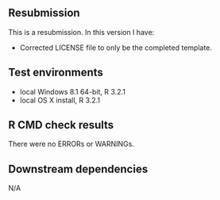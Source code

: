 ## Resubmission
This is a resubmission. In this version I have:

* Corrected LICENSE file to only be the completed template.

## Test environments
* local Windows 8.1 64-bit, R 3.2.1
* local OS X install, R 3.2.1

## R CMD check results
There were no ERRORs or WARNINGs. 

## Downstream dependencies
N/A